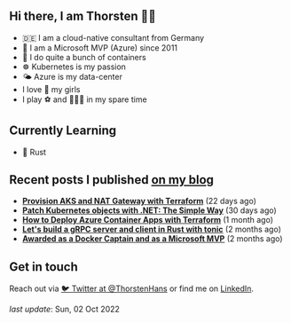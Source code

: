 ## Hi there, I am Thorsten 👋🏼

- 🇩🇪 I am a cloud-native consultant from Germany
- 🔷 I am a Microsoft MVP (Azure) since 2011
- 🐳 I do quite a bunch of containers
- ☸️ Kubernetes is my passion
- 🌤 Azure is my data-center
- I love 💞 my girls
- I play ⚽️ and 🏃🏻‍♂️ in my spare time

## Currently Learning

- 🦀 Rust

## Recent posts I published [on my blog](https://thorsten-hans.com)

- **[Provision AKS and NAT Gateway with Terraform](https://www.thorsten-hans.com/provision-aks-and-nat-gateway-with-terraform/)** (22 days ago)
- **[Patch Kubernetes objects with .NET: The Simple Way](https://www.thorsten-hans.com/patch-kubernetes-object-with-dotnet-the-simple-way/)** (30 days ago)
- **[How to Deploy Azure Container Apps with Terraform](https://www.thorsten-hans.com/deploy-azure-container-apps-with-terraform/)** (1 month ago)
- **[Let's build a gRPC server and client in Rust with tonic](https://www.thorsten-hans.com/grpc-services-in-rust-with-tonic/)** (2 months ago)
- **[Awarded as a Docker Captain and as a Microsoft MVP](https://www.thorsten-hans.com/awarded-as-docker-captain-and-microsoft-mvp/)** (2 months ago)

## Get in touch

Reach out via [🐦 Twitter at @ThorstenHans](https://twitter.com/ThorstenHans) or find me on [LinkedIn](https://linkedin.com/in/ThorstenHans).

_last update_: Sun, 02 Oct 2022
